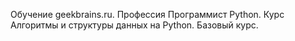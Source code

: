 Обучение geekbrains.ru. Профессия Программист Python. Курс Алгоритмы и структуры данных на Python. Базовый курс.